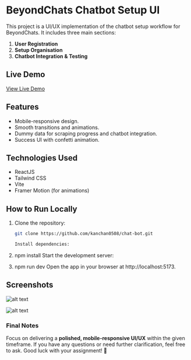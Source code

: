 # BeyondChats Chatbot Setup UI

This project is a UI/UX implementation of the chatbot setup workflow for BeyondChats. It includes three main sections:
1. **User Registration**
2. **Setup Organisation**
3. **Chatbot Integration & Testing**

## Live Demo
[View Live Demo](https://chat-bot-ass.vercel.app/)

## Features
- Mobile-responsive design.
- Smooth transitions and animations.
- Dummy data for scraping progress and chatbot integration.
- Success UI with confetti animation.

## Technologies Used
- ReactJS
- Tailwind CSS
- Vite
- Framer Motion (for animations)

## How to Run Locally
1. Clone the repository:
   ```bash
   git clone https://github.com/kanchan0508/chat-bot.git

   Install dependencies:

2. npm install
Start the development server:

3. npm run dev
Open the app in your browser at http://localhost:5173.

## Screenshots

![alt text](image.png)

![alt text](image-1.png)


### **Final Notes**

Focus on delivering a **polished, mobile-responsive UI/UX** within the given timeframe. If you have any questions or need further clarification, feel free to ask. Good luck with your assignment! 🚀
